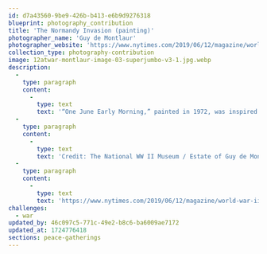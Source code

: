 ```yaml
---
id: d7a43560-9be9-426b-b413-e6b9d9276318
blueprint: photography_contribution
title: 'The Normandy Invasion (painting)'
photographer_name: 'Guy de Montlaur'
photographer_website: 'https://www.nytimes.com/2019/06/12/magazine/world-war-ii-d-day-artist.html?'
collection_type: photography-contribution
image: 12atwar-montlaur-image-03-superjumbo-v3-1.jpg.webp
description:
  -
    type: paragraph
    content:
      -
        type: text
        text: '“One June Early Morning,” painted in 1972, was inspired by the Normandy invasion, June 6, 1944. '
  -
    type: paragraph
    content:
      -
        type: text
        text: 'Credit: The National WW II Museum / Estate of Guy de Montlaur'
  -
    type: paragraph
    content:
      -
        type: text
        text: 'https://www.nytimes.com/2019/06/12/magazine/world-war-ii-d-day-artist.html?'
challenges:
  - war
updated_by: 46c097c5-771c-49e2-b8c6-ba6009ae7172
updated_at: 1724776418
sections: peace-gatherings
---
```

